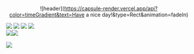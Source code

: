 <div align="center">
  
![header](https://capsule-render.vercel.app/api?color=timeGradient&text=Have a nice day!&type=Rect&animation=fadeIn)

</div>
<img src="https://img.shields.io/badge/JAVA-007396?style=for-the-badge&logo=java&logoColor=white">
<img src="https://img.shields.io/badge/Spring-6DB33F?style=for-the-badge&logo=Spring&logoColor=white">
<img src="https://img.shields.io/badge/github-181717?style=for-the-badge&logo=github&logoColor=white">
<img src="https://img.shields.io/badge/aws-232F3E?style=for-the-badge&logo=aws&logoColor=white">

<div style="display:flex; flex-direction:row;">
    <a href="https://www.instagram.com/sangwo_98/">
        <img src="https://img.shields.io/badge/Instagram-E4405F?style=for-the-badge&logo=Instagram&logoColor=white"> 
    </a>
    <a href="psw8554@gmail.com">
        <img src="https://img.shields.io/badge/Gmail-EA4335?style=for-the-badge&logo=Gmail&logoColor=white"> 
    </a>
</div><br>

 <a href="https://www.notion.so/homputer/Notion-43c19fd255694e979a0aef780f5391d7">
<img src="https://img.shields.io/badge/Notion-9999FF?style=for-the-badge&logo=Notion&logoColor=white">    
 </a>
 
